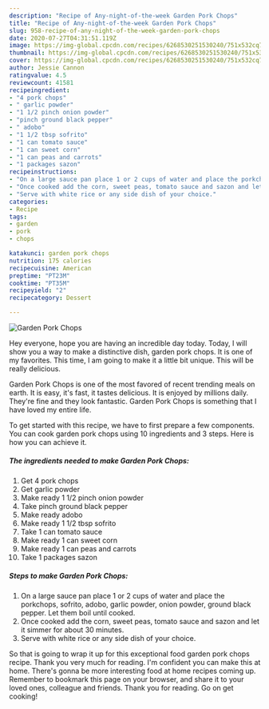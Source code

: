 ```yaml
---
description: "Recipe of Any-night-of-the-week Garden Pork Chops"
title: "Recipe of Any-night-of-the-week Garden Pork Chops"
slug: 958-recipe-of-any-night-of-the-week-garden-pork-chops
date: 2020-07-27T04:31:51.119Z
image: https://img-global.cpcdn.com/recipes/6268530251530240/751x532cq70/garden-pork-chops-recipe-main-photo.jpg
thumbnail: https://img-global.cpcdn.com/recipes/6268530251530240/751x532cq70/garden-pork-chops-recipe-main-photo.jpg
cover: https://img-global.cpcdn.com/recipes/6268530251530240/751x532cq70/garden-pork-chops-recipe-main-photo.jpg
author: Jessie Cannon
ratingvalue: 4.5
reviewcount: 41581
recipeingredient:
- "4 pork chops"
- " garlic powder"
- "1 1/2 pinch onion powder"
- "pinch ground black pepper"
- " adobo"
- "1 1/2 tbsp sofrito"
- "1 can tomato sauce"
- "1 can sweet corn"
- "1 can peas and carrots"
- "1 packages sazon"
recipeinstructions:
- "On a large sauce pan place 1 or 2 cups of water and place the porkchops, sofrito, adobo, garlic powder, onion powder, ground black pepper. Let them boil until cooked."
- "Once cooked add the corn, sweet peas, tomato sauce and sazon and let it simmer for about 30 minutes."
- "Serve with white rice or any side dish of your choice."
categories:
- Recipe
tags:
- garden
- pork
- chops

katakunci: garden pork chops 
nutrition: 175 calories
recipecuisine: American
preptime: "PT23M"
cooktime: "PT35M"
recipeyield: "2"
recipecategory: Dessert

---
```



![Garden Pork Chops](https://img-global.cpcdn.com/recipes/6268530251530240/751x532cq70/garden-pork-chops-recipe-main-photo.jpg)

Hey everyone, hope you are having an incredible day today. Today, I will show you a way to make a distinctive dish, garden pork chops. It is one of my favorites. This time, I am going to make it a little bit unique. This will be really delicious.

Garden Pork Chops is one of the most favored of recent trending meals on earth. It is easy, it's fast, it tastes delicious. It is enjoyed by millions daily. They're fine and they look fantastic. Garden Pork Chops is something that I have loved my entire life.




To get started with this recipe, we have to first prepare a few components. You can cook garden pork chops using 10 ingredients and 3 steps. Here is how you can achieve it.

<!--inarticleads1-->

##### The ingredients needed to make Garden Pork Chops:

1. Get 4 pork chops
1. Get  garlic powder
1. Make ready 1 1/2 pinch onion powder
1. Take pinch ground black pepper
1. Make ready  adobo
1. Make ready 1 1/2 tbsp sofrito
1. Take 1 can tomato sauce
1. Make ready 1 can sweet corn
1. Make ready 1 can peas and carrots
1. Take 1 packages sazon




<!--inarticleads2-->

##### Steps to make Garden Pork Chops:

1. On a large sauce pan place 1 or 2 cups of water and place the porkchops, sofrito, adobo, garlic powder, onion powder, ground black pepper. Let them boil until cooked.
1. Once cooked add the corn, sweet peas, tomato sauce and sazon and let it simmer for about 30 minutes.
1. Serve with white rice or any side dish of your choice.




So that is going to wrap it up for this exceptional food garden pork chops recipe. Thank you very much for reading. I'm confident you can make this at home. There's gonna be more interesting food at home recipes coming up. Remember to bookmark this page on your browser, and share it to your loved ones, colleague and friends. Thank you for reading. Go on get cooking!
